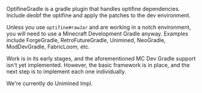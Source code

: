 OptifineGradle is a gradle plugin that handles optifine dependencies.
Include deobf the optifine and apply the patches to the dev environment.

Unless you use `optifine#rawJar` and are working in a notch environment, you will need to use a Minecraft Development Gradle anyway. Examples include ForgeGradle, RetroFutureGradle, Unimined, NeoGradle, ModDevGradle, FabricLoom, etc.

Work is in its early stages, and the aforementioned MC Dev Gradle support isn't yet implemented. However, the basic framework is in place, and the next step is to implement each one individually.

We're currently do Unimined Impl.
